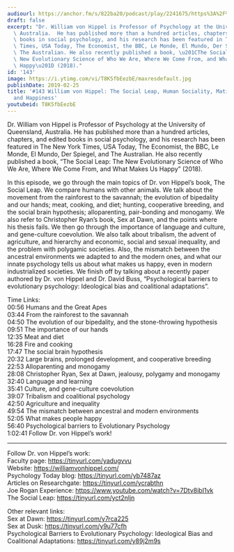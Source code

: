 ```yaml
---
audiourl: https://anchor.fm/s/822ba20/podcast/play/2241675/https%3A%2F%2Fd3ctxlq1ktw2nl.cloudfront.net%2Fproduction%2F2019-0-31%2F9121930-44100-2-3720ae228540c.m4a
draft: false
excerpt: "Dr. William von Hippel is Professor of Psychology at the University of Queensland,\
  \ Australia.  He has published more than a hundred articles, chapters, and edited\
  \ books in social psychology, and his research has been featured in The New York\
  \ Times, USA Today, The Economist, the BBC, Le Monde, El Mundo, Der Spiegel, and\
  \ The Australian. He also recently published a book, \u201CThe Social Leap: The\
  \ New Evolutionary Science of Who We Are, Where We Come From, and What Makes Us\
  \ Happy\u201D (2018)."
id: '143'
image: https://i.ytimg.com/vi/T8K5fbEezbE/maxresdefault.jpg
publishDate: 2019-02-25
title: '#143 William von Hippel: The Social Leap, Human Sociality, Mating, Agriculture,
  and Happiness'
youtubeid: T8K5fbEezbE
---
```

<div class="timelinks">

Dr. William von Hippel is Professor of Psychology at the University of Queensland, Australia.  He has published more than a hundred articles, chapters, and edited books in social psychology, and his research has been featured in The New York Times, USA Today, The Economist, the BBC, Le Monde, El Mundo, Der Spiegel, and The Australian. He also recently published a book, “The Social Leap: The New Evolutionary Science of Who We Are, Where We Come From, and What Makes Us Happy” (2018).

In this episode, we go through the main topics of Dr. von Hippel’s book, The Social Leap. We compare humans with other animals. We talk about the movement from the rainforest to the savannah; the evolution of bipedality and our hands; meat, cooking, and diet; hunting, cooperative breeding, and the social brain hypothesis; alloparenting, pair-bonding and monogamy. We also refer to Christopher Ryan’s book, Sex at Dawn, and the points where his thesis fails. We then go through the importance of language and culture, and gene-culture coevolution. We also talk about tribalism, the advent of agriculture, and hierarchy and economic, social and sexual inequality, and the problem with polygamic societies. Also, the mismatch between the ancestral environments we adapted to and the modern ones, and what our innate psychology tells us about what makes us happy, even in modern industrialized societies. We finish off by talking about a recently paper authored by Dr. von Hippel and Dr. David Buss, “Psychological barriers to evolutionary psychology: Ideological bias and coalitional adaptations”. 

Time Links:  
<time>00:56</time> Humans and the Great Apes  
<time>03:44</time> From the rainforest to the savannah                                
<time>04:50</time> The evolution of our bipedality, and the stone-throwing hypothesis               
<time>09:51</time> The importance of our hands                
<time>12:35</time> Meat and diet  
<time>16:28</time> Fire and cooking   
<time>17:47</time> The social brain hypothesis          
<time>20:32</time> Large brains, prolonged development, and cooperative breeding      
<time>22:53</time> Alloparenting and monogamy  
<time>28:08</time> Christopher Ryan, Sex at Dawn, jealousy, polygamy and monogamy    
<time>32:40</time> Language and learning  
<time>35:41</time> Culture, and gene-culture coevolution  
<time>39:07</time> Tribalism and coalitional psychology      
<time>42:50</time> Agriculture and inequality  
<time>49:54</time> The mismatch between ancestral and modern environments  
<time>52:05</time> What makes people happy  
<time>56:40</time> Psychological barriers to Evolutionary Psychology  
<time>1:02:41</time> Follow Dr. von Hippel’s work!

---

Follow Dr. von Hippel’s work:  
Faculty page: https://tinyurl.com/yadugvvu  
Website: https://williamvonhippel.com/  
Psychology Today blog: https://tinyurl.com/yb7487az  
Articles on Researchgate: https://tinyurl.com/ycrabthn  
Joe Rogan Experience: https://www.youtube.com/watch?v=7Dtv8ibI1vk  
The Social Leap: https://tinyurl.com/yct2nljn

Other relevant links:  
Sex at Dawn: https://tinyurl.com/y7rca225  
Sex at Dusk: https://tinyurl.com/y9u77cfh  
Psychological Barriers to Evolutionary Psychology: Ideological Bias and Coalitional Adaptations: https://tinyurl.com/y89j2m9s
</div>

